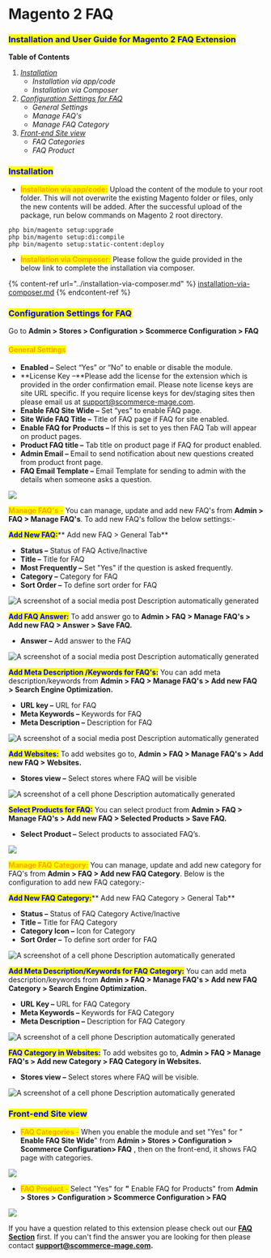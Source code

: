 # Magento 2 FAQ

### <mark style="color:blue;">Installation and User Guide for Magento 2 FAQ Extension</mark>

**Table of Contents**

1. [_Installation_ ](magento-2-faq.md#\_bookmark0)
   * _Installation via app/code_&#x20;
   * _Installation via Composer_
2. [_Configuration Settings for FAQ_ ](magento-2-faq.md#\_bookmark3)
   * _General Settings_&#x20;
   * _Manage FAQ's_&#x20;
   * _Manage FAQ Category_&#x20;
3. [_Front-end Site view_ ](magento-2-faq.md#\_bookmark7)
   * _FAQ Categories_&#x20;
   * _FAQ Product_&#x20;

### <mark style="color:blue;">Installation</mark> <a href="#bookmark0" id="bookmark0"></a>

* <mark style="color:orange;">**Installation via app/code:**</mark> Upload the content of the module to your root folder. This will not overwrite the existing Magento folder or files, only the new contents will be added. After the successful upload of the package, run below commands on Magento 2 root directory.

```
php bin/magento setup:upgrade
php bin/magento setup:di:compile
php bin/magento setup:static-content:deploy
```

* <mark style="color:orange;">**Installation via Composer:**</mark> Please follow the guide provided in the below link to complete the installation via composer.

{% content-ref url="../installation-via-composer.md" %}
[installation-via-composer.md](../installation-via-composer.md)
{% endcontent-ref %}

### <mark style="color:blue;">Configuration Settings for FAQ</mark> <a href="#bookmark3" id="bookmark3"></a>

Go to **Admin > Stores > Configuration > Scommerce Configuration > FAQ**

#### <mark style="color:orange;">General Settings</mark> <a href="#bookmark4" id="bookmark4"></a>

* **Enabled –** Select “Yes” or “No” to enable or disable the module.
* **License Key –**Please add the license for the extension which is provided in the order confirmation email. Please note license keys are site URL specific. If you require license keys for dev/staging sites then please email us at [support@scommerce-mage.com](mailto:support@scommerce-mage.com).
* **Enable FAQ Site Wide –** Set “yes” to enable FAQ page.
* **Site Wide FAQ Title –** Title of FAQ page if FAQ for site enabled.
* **Enable FAQ for Products –** If this is set to yes then FAQ Tab will appear on product pages.
* **Product FAQ title –** Tab title on product page if FAQ for product enabled.
* **Admin Email –** Email to send notification about new questions created from product front page.
* **FAQ Email Template –** Email Template for sending to admin with the details when someone asks a question.

![](../../.gitbook/assets/faq\_general.jpg)

<mark style="color:orange;">**Manage FAQ's -**</mark> You can manage, update and add new FAQ's from **Admin > FAQ > Manage FAQ's**. To add new FAQ's follow the below settings:-

<mark style="color:blue;">**Add New FAQ:**</mark>** Add new FAQ > General Tab**

* **Status –** Status of FAQ Active/Inactive
* **Title –** Title for FAQ
* **Most Frequently –** Set "Yes" if the question is asked frequently.
* **Category –** Category for FAQ
* **Sort Order –** To define sort order for FAQ

![A screenshot of a social media post  Description automatically generated](<../../.gitbook/assets/10 (16)>)

<mark style="color:blue;">**Add FAQ Answer:**</mark> To add answer go to **Admin > FAQ > Manage FAQ's > Add new FAQ > Answer > Save FAQ.**

* **Answer –** Add answer to the FAQ

![A screenshot of a social media post  Description automatically generated](<../../.gitbook/assets/11 (1)>)

<mark style="color:blue;">**Add Meta Description /Keywords for FAQ's:**</mark> You can add meta description/keywords from **Admin > FAQ > Manage FAQ's > Add new FAQ > Search Engine Optimization.**

* **URL key –** URL for FAQ
* **Meta Keywords –** Keywords for FAQ
* **Meta Description –** Description for FAQ

![A screenshot of a social media post  Description automatically generated](<../../.gitbook/assets/12 (15)>)

<mark style="color:blue;">**Add Websites:**</mark> To add websites go to, **Admin > FAQ > Manage FAQ's > Add new FAQ > Websites.**

* **Stores view –** Select stores where FAQ will be visible

![A screenshot of a cell phone  Description automatically generated](<../../.gitbook/assets/13 (17)>)

<mark style="color:blue;">**Select Products for FAQ:**</mark> You can select product from **Admin > FAQ > Manage FAQ's > Add new FAQ > Selected Products > Save FAQ.**

* **Select Product –** Select products to associated FAQ’s.

![](../../.gitbook/assets/faq\_selectproduct.jpg)

<mark style="color:orange;">**Manage FAQ Category:**</mark> You can manage, update and add new category for FAQ's from **Admin > FAQ > Add new FAQ Category**. Below is the configuration to add new FAQ category:-

<mark style="color:blue;">**Add New FAQ Category:**</mark>** Add new FAQ Category > General Tab**

* **Status –** Status of FAQ Category Active/Inactive
* **Title –** Title for FAQ Category
* **Category Icon –** Icon for Category
* **Sort Order –** To define sort order for FAQ

![A screenshot of a cell phone  Description automatically generated](<../../.gitbook/assets/15 (1)>)

<mark style="color:blue;">**Add Meta Description/Keywords for FAQ Category:**</mark> You can add meta description/keywords from **Admin > FAQ > Manage FAQ's > Add new FAQ Category > Search Engine Optimization.**

* **URL Key –** URL for FAQ Category
* **Meta Keywords –** Keywords for FAQ Category
* **Meta Description –** Description for FAQ Category

![A screenshot of a cell phone  Description automatically generated](<../../.gitbook/assets/16 (8)>)

<mark style="color:blue;">**FAQ Category in Websites:**</mark> To add websites go to, **Admin > FAQ > Manage FAQ's > Add new Category > FAQ Category in Websites.**

* **Stores view –** Select stores where FAQ will be visible.

![A screenshot of a cell phone  Description automatically generated](<../../.gitbook/assets/17 (13)>)

### <mark style="color:blue;">Front-end Site view</mark> <a href="#bookmark7" id="bookmark7"></a>

* <mark style="color:orange;">**FAQ Categories -**</mark> When you enable the module and set "Yes" for " **Enable FAQ Site Wide**" from **Admin > Stores > Configuration > Scommerce Configuration> FAQ** , then on the front-end, it shows FAQ page with categories.

![](../../.gitbook/assets/faq\_front1.jpg)

* <mark style="color:orange;">**FAQ Product -**</mark> Select "Yes" for **"** Enable FAQ for Products" from **Admin > Stores > Configuration > Scommerce Configuration > FAQ**

![](../../.gitbook/assets/faq\_front2.jpg)

If you have a question related to this extension please check out our [**FAQ Section**](https://www.scommerce-mage.com/magento-2-faq.html#faq) first. If you can't find the answer you are looking for then please contact [**support@scommerce-mage.com**](mailto:core@scommerce-mage.com)**.**
